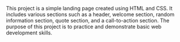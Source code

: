 This project is a simple landing page created using HTML and CSS. It includes various sections such as a header, welcome section, random information section, quote section, and a call-to-action section. The purpose of this project is to practice and demonstrate basic web development skills.
